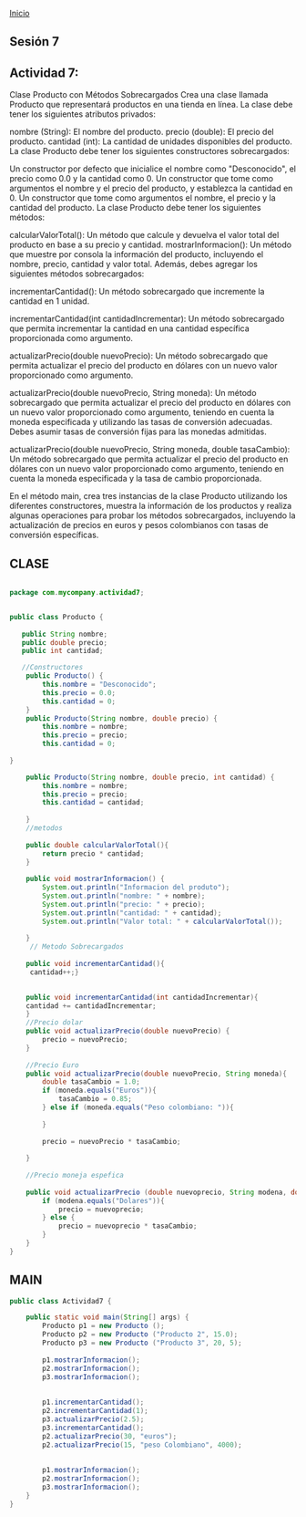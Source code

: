 <!-- No borrar o modificar -->
[Inicio](./index.md)

## Sesión 7 


<!-- Su documentación aquí -->

## Actividad 7: 
Clase Producto con Métodos Sobrecargados
Crea una clase llamada Producto que representará productos en una tienda en línea. La clase debe tener los siguientes atributos privados:

nombre (String): El nombre del producto.
precio (double): El precio del producto.
cantidad (int): La cantidad de unidades disponibles del producto.
La clase Producto debe tener los siguientes constructores sobrecargados:

Un constructor por defecto que inicialice el nombre como "Desconocido", el precio como 0.0 y la cantidad como 0.
Un constructor que tome como argumentos el nombre y el precio del producto, y establezca la cantidad en 0.
Un constructor que tome como argumentos el nombre, el precio y la cantidad del producto.
La clase Producto debe tener los siguientes métodos:

calcularValorTotal(): Un método que calcule y devuelva el valor total del producto en base a su precio y cantidad.
mostrarInformacion(): Un método que muestre por consola la información del producto, incluyendo el nombre, precio, cantidad y valor total.
Además, debes agregar los siguientes métodos sobrecargados:

incrementarCantidad(): Un método sobrecargado que incremente la cantidad en 1 unidad.

incrementarCantidad(int cantidadIncrementar): Un método sobrecargado que permita incrementar la cantidad en una cantidad específica proporcionada como argumento.

actualizarPrecio(double nuevoPrecio): Un método sobrecargado que permita actualizar el precio del producto en dólares con un nuevo valor proporcionado como argumento.

actualizarPrecio(double nuevoPrecio, String moneda): Un método sobrecargado que permita actualizar el precio del producto en dólares con un nuevo valor proporcionado como argumento, teniendo en cuenta la moneda especificada y utilizando las tasas de conversión adecuadas. Debes asumir tasas de conversión fijas para las monedas admitidas.

actualizarPrecio(double nuevoPrecio, String moneda, double tasaCambio): Un método sobrecargado que permita actualizar el precio del producto en dólares con un nuevo valor proporcionado como argumento, teniendo en cuenta la moneda especificada y la tasa de cambio proporcionada.

En el método main, crea tres instancias de la clase Producto utilizando los diferentes constructores, muestra la información de los productos y realiza algunas operaciones para probar los métodos sobrecargados, incluyendo la actualización de precios en euros y pesos colombianos con tasas de conversión específicas.



## CLASE
```java

package com.mycompany.actividad7;


public class Producto {
    
   public String nombre;
   public double precio;
   public int cantidad;

   //Constructores
    public Producto() {
        this.nombre = "Desconocido";
        this.precio = 0.0;
        this.cantidad = 0;
    }
    public Producto(String nombre, double precio) {
        this.nombre = nombre;
        this.precio = precio;
        this.cantidad = 0;
      
}

    public Producto(String nombre, double precio, int cantidad) {
        this.nombre = nombre;
        this.precio = precio;
        this.cantidad = cantidad;
        
    }
    //metodos
    
    public double calcularValorTotal(){
        return precio * cantidad;
    }
    
    public void mostrarInformacion() {
        System.out.println("Informacion del produto");
        System.out.println("nombre: " + nombre);
        System.out.println("precio: " + precio);
        System.out.println("cantidad: " + cantidad);
        System.out.println("Valor total: " + calcularValorTotal());
        
    }
     // Metodo Sobrecargados
    
    public void incrementarCantidad(){
     cantidad++;}
 

    public void incrementarCantidad(int cantidadIncrementar){
    cantidad += cantidadIncrementar;
    }
    //Precio dolar
    public void actualizarPrecio(double nuevoPrecio) {
        precio = nuevoPrecio;
    }
    
    //Precio Euro
    public void actualizarPrecio(double nuevoPrecio, String moneda){
        double tasaCambio = 1.0;
        if (moneda.equals("Euros")){
            tasaCambio = 0.85;
        } else if (moneda.equals("Peso colombiano: ")){
            
        }
        
        precio = nuevoPrecio * tasaCambio;
        
    }
    
    //Precio moneja espefica
    
    public void actualizarPrecio (double nuevoprecio, String modena, double tasaCambio){
        if (modena.equals("Dolares")){
            precio = nuevoprecio;
        } else {
            precio = nuevoprecio * tasaCambio;
        }
    }
}
```
## MAIN

```java 
public class Actividad7 {

    public static void main(String[] args) {
        Producto p1 = new Producto ();
        Producto p2 = new Producto ("Producto 2", 15.0);
        Producto p3 = new Producto ("Producto 3", 20, 5);
        
        p1.mostrarInformacion();
        p2.mostrarInformacion();
        p3.mostrarInformacion();
        
        
        p1.incrementarCantidad();
        p2.incrementarCantidad(1);
        p3.actualizarPrecio(2.5);
        p3.incrementarCantidad();
        p2.actualizarPrecio(30, "euros");
        p2.actualizarPrecio(15, "peso Colombiano", 4000);
        
        
        p1.mostrarInformacion();
        p2.mostrarInformacion();
        p3.mostrarInformacion();
    }  
}
        
        
    
    
 
   ``` 
    
    
   






